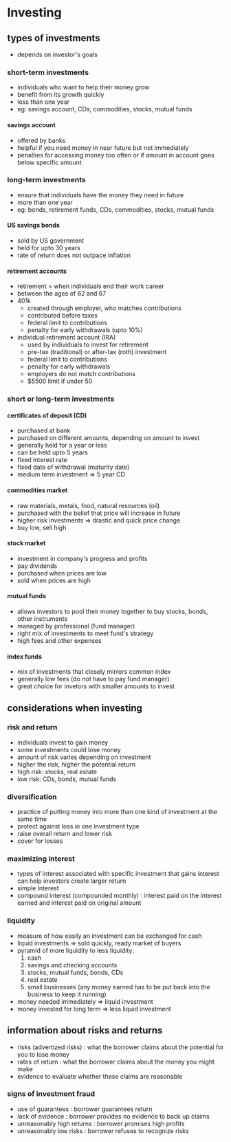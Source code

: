 # Investing

## types of investments
* depends on investor's goals

### short-term investments
* individuals who want to help their money grow
* benefit from its growth quickly
* less than one year
* eg: savings account, CDs, commodities, stocks, mutual funds
#### savings account
* offered by banks
* helpful if you need money in near future but not immediately
* penalties for accessing money too often or if amount in account goes below specific amount

### long-term investments
* ensure that individuals have the money they need in future
* more than one year
* eg: bonds, retirement funds, CDs, commodities, stocks, mutual funds
#### US savings bonds
* sold by US government
* held for upto 30 years
* rate of return does not outpace inflation
#### retirement accounts
* retirement = when individuals end their work career
* between the ages of 62 and 67
* 401k
    * created through employer, who matches contributions
    * contributed before taxes
    * federal limit to contributions
    * penalty for early withdrawals (upto 10%)
* individual retirement account (IRA)
    * used by individuals to invest for retirement
    * pre-tax (traditional) or after-tax (roth) investment
    * federal limit to contributions
    * penalty for early withdrawals
    * employers do not match contributions
    * $5500 limit if under 50

### short or long-term investments
#### certificates of deposit (CD)
* purchased at bank
* purchased on different amounts, depending on amount to invest
* generally held for a year or less
* can be held upto 5 years
* fixed interest rate
* fixed date of withdrawal (maturity date)
* medium term investment => 5 year CD
#### commodities market
* raw materials, metals, food, natural resources (oil)
* purchased with the belief that price will increase in future
* higher risk investments => drastic and quick price change
* buy low, sell high
#### stock market
* investment in company's progress and profits
* pay dividends
* purchased when prices are low
* sold when prices are high
#### mutual funds
* allows investors to pool their money together to buy stocks, bonds, other instruments
* managed by professional (fund manager)
* right mix of investments to meet fund's strategy
* high fees and other expenses
#### index funds
* mix of investments that closely mirrors common index
* generally low fees (do not have to pay fund manager)
* great choice for invetors with smaller amounts to invest


## considerations when investing

### risk and return
* individuals invest to gain money
* some investments could lose money
* amount of risk varies depending on investment
* higher the risk, higher the potential return
* high risk: stocks, real estate
* low risk: CDs, bonds, mutual funds

### diversification
* practice of putting money into more than one kind of investment at the same time
* protect against loss in one investment type
* raise overall return and lower risk
* cover for losses

### maximizing interest
* types of interest associated with specific investment that gains interest can help investors create larger return
* simple interest
* compound interest (compounded monthly) : interest paid on the interest earned and interest paid on original amount

### liquidity
* measure of how easily an investment can be exchanged for cash
* liquid investments => sold quickly, ready market of buyers
* pyramid of more liquidity to less liquidity:
    1. cash
    2. savings and checking accounts
    3. stocks, mutual funds, bonds, CDs
    4. real estate
    5. small businesses (any money earned has to be put back into the business to keep it running)
* money needed immediately => liquid investment
* money invested for long term => less liquid investment

## information about risks and returns
* risks (advertized risks) : what the borrower claims about the potential for you to lose money
* rates of return : what the borrower claims about the money you might make
* evidence to evaluate whether these claims are reasonable
### signs of investment fraud
* use of guarantees : borrower guarantees return
* lack of evidence : borrower provides no evidence to back up claims
* unreasonably high returns : borrower promises high profits
* unreasonably low risks : borrower refuses to recognize risks